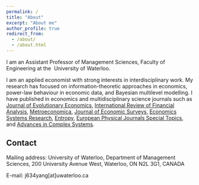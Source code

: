 ```yaml
---
permalink: /
title: "About"
excerpt: "About me"
author_profile: true
redirect_from: 
  - /about/
  - /about.html
---
```


I am an Assistant Professor of Management Sciences, Faculty of Engineering at the  University of Waterloo. 

I am an applied economist with strong interests in interdisciplinary work. My research has focused on information-theoretic approaches in economics, power-law behaviour in economic data, and Bayesian multilevel modelling. I have published in economics and multidisciplinary science journals such as [Journal of Evolutionary Economics](https://www.springer.com/journal/191), [International Review of Financial Analysis](https://www.sciencedirect.com/journal/international-review-of-financial-analysis), [Metroeconomica](https://onlinelibrary.wiley.com/journal/1467999x), [Journal of Economic Surveys](https://onlinelibrary.wiley.com/journal/14676419), [Economics Systems Research](https://www.tandfonline.com/toc/cesr20/current), [Entropy](https://www.mdpi.com/journal/entropy), [European Physical Journals Special Topics](https://www.springer.com/journal/11734), and [Advances in Complex Systems](https://www.worldscientific.com/worldscinet/acs).


Contact
------
Mailing address: University of Waterloo, Department of Management Sciences, 200 University Avenue West, Waterloo, ON   N2L 3G1, CANADA

E-mail: j634yang[at]uwaterloo.ca
